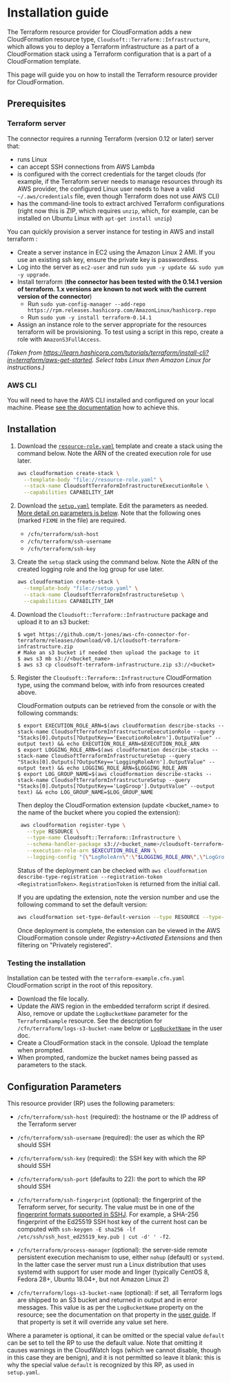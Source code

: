 # Installation guide

The Terraform resource provider for CloudFormation adds a new CloudFormation resource type, `Cloudsoft::Terraform::Infrastructure`, which allows you to deploy a Terraform infrastructure as a part of a CloudFormation stack using a Terraform configuration that is a part of a CloudFormation template.

This page will guide you on how to install the Terraform resource provider for CloudFormation.

## Prerequisites

### Terraform server

The connector requires a running Terraform (version 0.12 or later) server that:
- runs Linux
- can accept SSH connections from AWS Lambda
- is configured with the correct credentials for the target clouds
  (for example, if the Terraform server needs to manage resources through its AWS provider,
  the configured Linux user needs to have a valid `~/.aws/credentials` file, even though
  Terraform does not use AWS CLI)
- has the command-line tools to extract archived Terraform configurations (right now this
  is ZIP, which requires `unzip`, which, for example, can be installed on Ubuntu Linux
  with `apt-get install unzip`)

You can quickly provision a server instance for testing in AWS and install terraform :
- Create a server instance in EC2 using the Amazon Linux 2 AMI.  If you use an existing ssh key, ensure the private 
  key is passwordless.
- Log into the server as `ec2-user` and run `sudo yum -y update && sudo yum -y upgrade`.
- Install terraform (**the connector has been tested with the 0.14.1 version of terraform.  1.x versions are known to not work with the current version of the connector**)
  - Run `sudo yum-config-manager --add-repo https://rpm.releases.hashicorp.com/AmazonLinux/hashicorp.repo`
  - Run `sudo yum -y install terraform-0.14.1` 
- Assign an instance role to the server appropriate for the resources terraform will be provisioning.  To test using a 
  script in this repo, create a role with `AmazonS3FullAccess`.

_(Taken from https://learn.hashicorp.com/tutorials/terraform/install-cli?in=terraform/aws-get-started.  Select
  tabs Linux then Amazon Linux for instructions.)_

### AWS CLI

You will need to have the AWS CLI installed and configured on your local machine. Please [see the documentation](https://docs.aws.amazon.com/cli/latest/userguide/cli-chap-install.html) how to achieve this.

## Installation

1. Download the [`resource-role.yaml`](https://raw.githubusercontent.com/cloudsoft/aws-cfn-connector-for-terraform/master/resource-role.yaml) template 
   and create a stack using the command below.  Note the ARN of the created execution role for use later.
   ```sh
   aws cloudformation create-stack \
     --template-body "file://resource-role.yaml" \
     --stack-name CloudsoftTerraformInfrastructureExecutionRole \
     --capabilities CAPABILITY_IAM
   ```

1. Download the [`setup.yaml`](https://raw.githubusercontent.com/cloudsoft/aws-cfn-connector-for-terraform/master/setup.yaml) template.
   Edit the parameters as needed. [More detail on parameters is below](#configuration-parameters). Note that the following ones (marked `FIXME` in the file) are required.
   
   - `/cfn/terraform/ssh-host`
   - `/cfn/terraform/ssh-username`
   - `/cfn/terraform/ssh-key`
   
1. Create the `setup` stack using the command below. Note the ARN of the created logging role and the log group for use later.
   ```sh
   aws cloudformation create-stack \
     --template-body "file://setup.yaml" \
     --stack-name CloudsoftTerraformInfrastructureSetup \
     --capabilities CAPABILITY_IAM
   ```

1. Download the `Cloudsoft::Terraform::Infrastructure` package and upload it to an s3 bucket:
   ```
   $ wget https://github.com/t-jones/aws-cfn-connector-for-terraform/releases/download/v0.1/cloudsoft-terraform-infrastructure.zip
   # Make an s3 bucket if needed then upload the package to it
   $ aws s3 mb s3://<bucket_name>
   $ aws s3 cp cloudsoft-terraform-infrastructure.zip s3://<bucket>
   ```

1. Register the `Cloudsoft::Terraform::Infrastructure` CloudFormation type, using the command below, with info from 
   resources created above.  
   
   CloudFormation outputs can be retrieved from the console or with the following commands:
    ```
    $ export EXECUTION_ROLE_ARN=$(aws cloudformation describe-stacks --stack-name CloudsoftTerraformInfrastructureExecutionRole --query "Stacks[0].Outputs[?OutputKey=='ExecutionRoleArn'].OutputValue" --output text) && echo EXECUTION_ROLE_ARN=$EXECUTION_ROLE_ARN
    $ export LOGGING_ROLE_ARN=$(aws cloudformation describe-stacks --stack-name CloudsoftTerraformInfrastructureSetup --query "Stacks[0].Outputs[?OutputKey=='LoggingRoleArn'].OutputValue" --output text) && echo LOGGING_ROLE_ARN=$LOGGING_ROLE_ARN
    $ export LOG_GROUP_NAME=$(aws cloudformation describe-stacks --stack-name CloudsoftTerraformInfrastructureSetup --query "Stacks[0].Outputs[?OutputKey=='LogGroup'].OutputValue" --output text) && echo LOG_GROUP_NAME=$LOG_GROUP_NAME
   ```   

    Then deploy the CloudFormation extension (update <bucket_name> to the name of the bucket where you copied the extension):

   ```sh
    aws cloudformation register-type \
      --type RESOURCE \
      --type-name Cloudsoft::Terraform::Infrastructure \
      --schema-handler-package s3://<bucket_name>/cloudsoft-terraform-infrastructure.zip \
      --execution-role-arn $EXECUTION_ROLE_ARN \
      --logging-config "{\"LogRoleArn\":\"$LOGGING_ROLE_ARN\",\"LogGroupName\": \"$LOG_GROUP_NAME\"}"
   ```
   
    Status of the deployment can be checked with `aws cloudformation describe-type-registration --registration-token <RegistrationToken>`.
    `RegistrationToken` is returned from the initial call. 
   
   If you are updating the extension, note the version number and use the following command to set the default version:
   ```sh
   aws cloudformation set-type-default-version --type RESOURCE --type-name Cloudsoft::Terraform::Infrastructure --version-id <version_number>
   ```
   
   Once deployment is complete, the extension can be viewed in the AWS CloudFormation console under _Registry->Activated Extensions_ and then 
   filtering on "Privately registered".

### Testing the installation

Installation can be tested with the `terraform-example.cfn.yaml`  CloudFormation script in the root of this repository.
 - Download the file locally.
 - Update the AWS region in the embedded terraform script if desired.  Also, remove or update the `LogBucketName` parameter
   for the `TerraformExample` resource.  See the description for `/cfn/terraform/logs-s3-bucket-name` below or 
   [`LogBucketName`](user-guide.md#properties) in the user doc.
 - Create a CloudFormation stack in the console.  Upload the template when prompted.
 - When prompted, randomize the bucket names being passed as parameters to the stack.

## Configuration Parameters

This resource provider (RP) uses the following parameters:

   - `/cfn/terraform/ssh-host` (required): the hostname or the IP address of the Terraform server
   
   - `/cfn/terraform/ssh-username` (required): the user as which the RP should SSH
   
   - `/cfn/terraform/ssh-key` (required): the SSH key with which the RP should SSH
    
   - `/cfn/terraform/ssh-port` (defaults to 22): the port to which the RP should SSH
   
   - `/cfn/terraform/ssh-fingerprint` (optional): the fingerprint of the Terraform server, for security.
     The value must be in one of the
     [fingerprint formats supported in SSHJ](https://github.com/hierynomus/sshj/blob/master/src/main/java/net/schmizz/sshj/transport/verification/FingerprintVerifier.java#L33).
     For example, a SHA-256 fingerprint of the Ed25519 SSH host key of the current host
     can be computed with `ssh-keygen -E sha256 -lf /etc/ssh/ssh_host_ed25519_key.pub | cut -d' ' -f2`.
    
   - `/cfn/terraform/process-manager` (optional): the server-side remote persistent execution mechanism to use,
     either `nohup` (default) or `systemd`. In the latter case the server
     must run a Linux distribution that uses systemd with support for user mode and linger
     (typically CentOS 8, Fedora 28+, Ubuntu 18.04+, but not Amazon Linux 2)
        
   - `/cfn/terraform/logs-s3-bucket-name` (optional): if set, all Terraform logs are shipped to an S3
     bucket and returned in output and in error messages.
     This value is as per the `LogBucketName` property on the resource;
     see the documentation on that property in the [user guide](user-guide.md#properties).
     If that property is set it will override any value set here.

Where a parameter is optional, it can be omitted or the special value `default` can be set to tell the RP
to use the default value.  Note that omitting it causes warnings in the CloudWatch logs 
(which we cannot disable, though in this case they are benign), and it is not permitted so leave it blank:
this is why the special value `default` is recognized by this RP, as used in `setup.yaml`.
  
